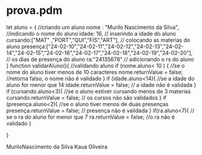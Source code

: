 # prova.pdm
let aluno = { //criando um aluno
    nome : "Murilo Nascimento da Silva", //indicando o nome do aluno
    idade: 16, // inserindo a idade do aluno
    cursando:["MAT" ,"PORT","QUI","FIS","ART"], // colocando as materias do aluno
    presença:["24-02-10","24-02-11","24-02-12","24-02-13","24-02-14","24-02-15","24-02-16","24-02-17","24-02-18","24-02-19","24-02-20"], // os dias de presença do aluno
    ra:"24135678" // adicionando o rs do aluno
}
function validarAluno(){ //validando aluno
    if (nome.aluno< 10 ) { //se o nome do aluno tiver menos de 10 caracteres 
        nome.returnValue = false; //retorna falso, o nome não é validado
      }
      if (idade.aluno<14){ //se a idade do aluno for menor que 14
        idade.returnValue = false; // a idade não é validada
      }
      if (cursando.aluno<3){ //se o aluno estiver cursando menos de 3 materias 
        cursando.returnValue = false; // os cursos não são validados
      }
      if (presença.aluno<2){ //se o aluno tiver menos de duas presenças 
        presença.returnValue = false; // presença não é validada
      }
      if(ra.aluno<7){ // se o ra do aluno for menor que 7 
        ra.returnValue = false; //o ra não é validado
      }

}

MuriloNascimento da Silva
Kaua Oliveira 
